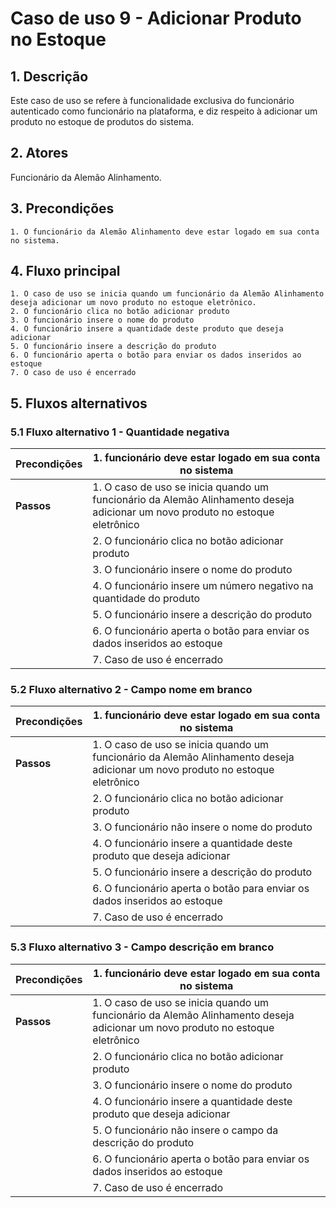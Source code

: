 # Caso de uso 9 - Adicionar Produto no Estoque

## 1. Descrição
Este caso de uso se refere à funcionalidade exclusiva do funcionário autenticado como funcionário na plataforma, e diz respeito à adicionar um produto no estoque de produtos do sistema.
## 2. Atores
Funcionário da Alemão Alinhamento.
## 3. Precondições


	1. O funcionário da Alemão Alinhamento deve estar logado em sua conta no sistema.
	
 
## 4. Fluxo principal

    1. O caso de uso se inicia quando um funcionário da Alemão Alinhamento deseja adicionar um novo produto no estoque eletrônico.
	2. O funcionário clica no botão adicionar produto
	3. O funcionário insere o nome do produto 
	4. O funcionário insere a quantidade deste produto que deseja adicionar
	5. O funcionário insere a descrição do produto
	6. O funcionário aperta o botão para enviar os dados inseridos ao estoque
	7. O caso de uso é encerrado

## 5. Fluxos alternativos

### 5.1 Fluxo alternativo 1 - Quantidade negativa

| **Precondições**  | 1. funcionário deve estar logado em sua conta no sistema  |
| --- | --- |
| **Passos**        | 1. O caso de uso se inicia quando um funcionário da Alemão Alinhamento deseja adicionar um novo produto no estoque eletrônico  |
|                   | 2.   O funcionário clica no botão adicionar produto |
|                   | 3.  O funcionário insere o nome do produto |
|                   | 4. O funcionário insere um número negativo na quantidade do produto |
|                   | 5. O funcionário insere a descrição do produto |
|                   | 6. O funcionário aperta o botão para enviar os dados inseridos ao estoque |
|                   | 7. Caso de uso é encerrado |

### 5.2 Fluxo alternativo 2 - Campo nome em branco

| **Precondições**  | 1. funcionário deve estar logado em sua conta no sistema  |
| --- | --- |
| **Passos**        | 1. O caso de uso se inicia quando um funcionário da Alemão Alinhamento deseja adicionar um novo produto no estoque eletrônico  |
|                   | 2.   O funcionário clica no botão adicionar produto |
|                   | 3.  O funcionário não insere o nome do produto |
|                   | 4. O funcionário insere a quantidade deste produto que deseja adicionar |
|                   | 5. O funcionário insere a descrição do produto |
|                   | 6.  O funcionário aperta o botão para enviar os dados inseridos ao estoque|
|                   | 7. Caso de uso é encerrado |

### 5.3 Fluxo alternativo 3 - Campo descrição em branco

| **Precondições**  | 1. funcionário deve estar logado em sua conta no sistema  |
| --- | --- |
| **Passos**        | 1. O caso de uso se inicia quando um funcionário da Alemão Alinhamento deseja adicionar um novo produto no estoque eletrônico  |
|                   | 2.   O funcionário clica no botão adicionar produto |
|                   | 3.  O funcionário insere o nome do produto |
|                   | 4. O funcionário insere a quantidade deste produto que deseja adicionar |
|                   | 5. O funcionário não insere o campo da descrição do produto |
|                   | 6.  O funcionário aperta o botão para enviar os dados inseridos ao estoque|
|                   | 7. Caso de uso é encerrado |
